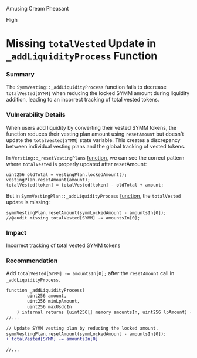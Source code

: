 Amusing Cream Pheasant

High

# Missing `totalVested` Update in `_addLiquidityProcess` Function

### Summary
The `SymmVesting::_addLiquidityProcess` function fails to decrease `totalVested[SYMM]` when reducing the locked SYMM amount during liquidity addition, leading to an incorrect tracking of total vested tokens.

### Vulnerability Details
When users add liquidity by converting their vested SYMM tokens, the function reduces their vesting plan amount using `resetAmount` but doesn't update the `totalVested[SYMM]` state variable. This creates a discrepancy between individual vesting plans and the global tracking of vested tokens.

In `Versting::_resetVestingPlans` [function](https://github.com/sherlock-audit/2025-03-symm-io-stacking/blob/d7cf7fc96af1c25b53a7b500a98b411cd018c0d3/token/contracts/vesting/Vesting.sol#L234), we can see the correct pattern where `totalVested` is properly updated after resetAmount:
```solidity
uint256 oldTotal = vestingPlan.lockedAmount();
vestingPlan.resetAmount(amount);
totalVested[token] = totalVested[token] - oldTotal + amount;
```
But in `SymmVestingPlan::_addLiquidityProcess` [function](https://github.com/sherlock-audit/2025-03-symm-io-stacking/blob/d7cf7fc96af1c25b53a7b500a98b411cd018c0d3/token/contracts/vesting/SymmVesting.sol#L142), the `totalVested` update is missing:
```solidity
symmVestingPlan.resetAmount(symmLockedAmount - amountsIn[0]);
//@audit missing totalVested[SYMM] -= amountsIn[0];
```

### Impact
Incorrect tracking of total vested SYMM tokens

### Recommendation
Add `totalVested[SYMM] -= amountsIn[0];` after the `resetAmount` call in `_addLiquidityProcess`.

```diff
function _addLiquidityProcess(
		uint256 amount,
		uint256 minLpAmount,
		uint256 maxUsdcIn
	) internal returns (uint256[] memory amountsIn, uint256 lpAmount) {
//...

// Update SYMM vesting plan by reducing the locked amount.
symmVestingPlan.resetAmount(symmLockedAmount - amountsIn[0]);
+ totalVested[SYMM] -= amountsIn[0]

//...
```